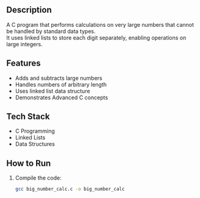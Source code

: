 ## Description
A C program that performs calculations on very large numbers that cannot be handled by standard data types.  
It uses linked lists to store each digit separately, enabling operations on large integers.

## Features
- Adds and subtracts large numbers
- Handles numbers of arbitrary length
- Uses linked list data structure
- Demonstrates Advanced C concepts

## Tech Stack
- C Programming
- Linked Lists
- Data Structures

## How to Run
1. Compile the code:
   ```bash
   gcc big_number_calc.c -o big_number_calc
